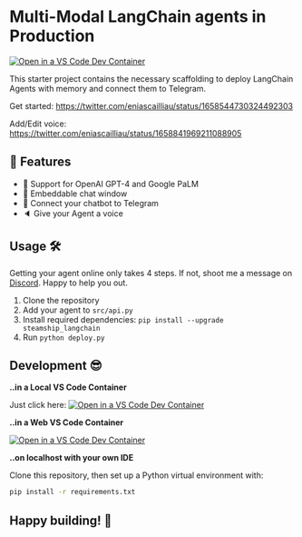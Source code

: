 # Multi-Modal LangChain agents in Production
[![Open in a VS Code Dev Container](https://img.shields.io/static/v1?label=Dev%20Containers&message=Open&color=blue&logo=visualstudiocode)](https://vscode.dev/redirect?url=vscode://ms-vscode-remote.remote-containers/cloneInVolume?url=https://github.com/steamship-packages/langchain-telegram-chatbot)

This starter project contains the necessary scaffolding to deploy LangChain Agents with memory and connect them to Telegram.


Get started:
https://twitter.com/eniascailliau/status/1658544730324492303

Add/Edit voice: 
https://twitter.com/eniascailliau/status/1658841969211088905

## 🚀 Features

- 🧠 Support for OpenAI GPT-4 and Google PaLM
- 🔗 Embeddable chat window
- 🔌 Connect your chatbot to Telegram
- 🔈 Give your Agent a voice

## Usage 🛠️

Getting your agent online only takes 4 steps. If not, shoot me a message on [Discord](https://steamship.com/discord). Happy to help you out. 

1. Clone the repository
2. Add your agent to `src/api.py`
3. Install required dependencies: `pip install --upgrade steamship_langchain`
4. Run `python deploy.py`

## Development 😎


**..in a Local VS Code Container**

Just click here: [![Open in a VS Code Dev Container](https://img.shields.io/static/v1?label=Dev%20Containers&message=Open&color=blue&logo=visualstudiocode)](https://vscode.dev/redirect?url=vscode://ms-vscode-remote.remote-containers/cloneInVolume?url=https://github.com/steamship-core/hackathon-starter)

**..in a Web VS Code Container**

[![Open in a VS Code Dev Container](https://img.shields.io/static/v1?label=Dev%20Containers&message=Open&color=blue&logo=visualstudiocode)](https://vscode.dev/redirect?url=vscode://ms-vscode-remote.remote-containers/cloneInVolume?url=https://github.com/steamship-packages/langchain-telegram-chatbot)


**..on localhost with your own IDE**

Clone this repository, then set up a Python virtual environment with:

```bash
pip install -r requirements.txt
```


## Happy building! 🎉
